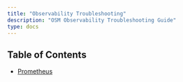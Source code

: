 ```yaml
---
title: "Observability Troubleshooting"
description: "OSM Observability Troubleshooting Guide"
type: docs
---
```


## Table of Contents
- [Prometheus](./prometheus.md)
